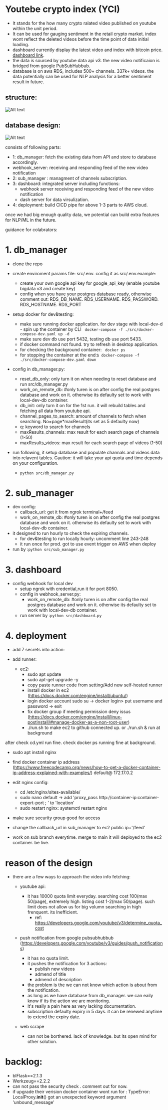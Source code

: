# Youtebe crypto index (YCI) 
- It stands for the how many crypto ralated video published on youtube within the unit period.
- It can be used for gauging sentiment in the retail crypto market. index wont reflect the deleted videos before the time point of data initial loading.
- dashboard currently display the latest video and index with bitcoin price. [dashboard link](http://13.41.65.150:8050).
- the data is sourced by youtube data api v3. the new video notificaion is bridged from google PubSubHubbub.
- database is on aws RDS, includes 500+ channels. 337k+ videos.
the data potentially can be used for NLP analysis for a better sentiment result in future.


## structure:
![Alt text](md_images/YCI.png)

## database design:
 ![Alt text](md_images/db.png)


consists of following parts: 
- 1: db_manager: fetch the existing data from API and store to database accordingly.
- webhook_server: receiving and responding feed of the new video notification
- 2: sub_manager : managment of channels subscription. 
- 3: dashboard: integrated server including functions:
    - webhook server receiving and responding feed of the new video notification
    - dash server for data virsulization.
- 4: deployment: build CICD pipe for above 1-3 parts to AWS cloud.

once we had big enough quality data, we potential can build extra features for NLP/ML in the future. 

guidance for colabrators:
# 1. db_manager 
- clone the repo
- create enviroment params file: src/.env. config it as src/.env.example:
    - create your own google api key for google_api_key (enable youtube bigdata v3 and create key)
    - config when you have your postgres database ready, otherwise comment out: RDS_DB_NAME. RDS_USERNAME. RDS_PASSWORD. RDS_HOSTNAME. RDS_PORT

- setup docker for dev&testing:  
    - make sure running docker application. for dev stage with local-dev-d    - spin up the container by CLI ``` docker-compose -f ./src/docker-compose-dev.yaml up -d```
    - make sure dev db use port 5432, testing db use port 5433.
    - if docker command not found. try to refresh in desktop application.
    - for checking the background container: ``` docker ps```
    - for stopping the container at the end:``` $ docker-compose -f ./src/docker-compose-dev.yaml down ```

- config in db_manager.py:
    - reset_db_only: only turn it on when needing to reset database and run src/db_manager.py
    - work_on_remote_db: #only turen is on after config the real postgres database and work on it. otherwise its defaulty set to work with local-dev-db container.
    - db_init: only turn it on for the 1st run. it will rebuild tables and fetching all data from youtube api.
    - channel_pages_to_search: amount of channels to fetch when searching. No=page*maxResult(its set as 5 defaulty now)
    - q: keyword to search for channels
    - maxResults_channels: max result for each search page of channels (1-50)
    - maxResults_videos: max result for each search page of videos (1-50)

- run following, it setup database and populate channals and videos data into relavent tables. Caution: it will take your api quota and time depends on your configuration.
    - ```python src/db_manager.py```

# 2. sub_manager
- dev config:
    - callback_url: get it from ngrok terminal+/feed
    - work_on_remote_db: #only turen is on after config the real postgres database and work on it. otherwise its defaulty set to work with local-dev-db container.
- it designed to run hourly to check the expiring channels.  
    - for dev&testing to run locally hourly: uncomment line 243-248 
    - it run once for prod. got to use event trigger on AWS when deploy
- run by :```python src/sub_manager.py``` 
# 3. dashboard
- config webhook for local dev
    - setup ngrok with credential,run it for port 8050. 
    - config in webhook_server.py:
        - work_on_remote_db: #only turen is on after config the real postgres database and work on it. otherwise its defaulty set to work with local-dev-db container.
    - run server by :```python src/dashboard.py``` 

# 4. deployment
- add 7 secrets into action:

- add runner:
    - ec2:
        - sudo apt update
        - sudo apt-get upgrade -y
        - copy paste runner code from setting/Add new self-hosted runner
        - install docker in ec2  (https://docs.docker.com/engine/install/ubuntu/)
        - login docker account sudo su -> docker login> put username and password -> exit
        - fix docker group if meeting permission deny issus (https://docs.docker.com/engine/install/linux-postinstall/#manage-docker-as-a-non-root-user)
        - ./run.sh to make ec2 to github connected up. or ./run.sh & run at background


after check cd.yml run fine. check docker ps running fine at background.
- sudo apt install nginx
- find docker container ip address (https://www.freecodecamp.org/news/how-to-get-a-docker-container-ip-address-explained-with-examples/) default@ 172.17.0.2
- edit nginx config:
    - cd /etc/nginx/sites-available/
    - sudo nano default -> add 'proxy_pass http://container-ip:container-export-port ; ' to 'location'
    - sudo restart nginx: systemctl restart nginx

- make sure security group good for access

- change the callback_url in sub_manager to ec2 public ip+'/feed'

- work on sub branch everytime. merge to main it will deployed to the ec2 container. be live.

# reason of the design
- there are a few ways to approach the video info fetching:
    - youtube api:
        - it has 10000 quota limit everyday. searching cost 100(max 50/page), extremely high. listing cost 1-2(max 50/page). such limit does not allow us for big volumn searching in high frenquent. its Inefficient.
            - ref: https://developers.google.com/youtube/v3/determine_quota_cost
    - push notification from google pubsubhubbub (https://developers.google.com/youtube/v3/guides/push_notifications)
        - it has no quota limit.
        - it pushes the notification for 3 actions: 
            - publish new videos
            - admend of title
            - admend of description
        - the problem is the we can not know which action is about from the notification.
        - as long as we have database from db_manager. we can eaily know if its the action we are monitoring.
        - it's really a pain here as very lacking documentation. 
        - subscription defaulty expiry in 5 days. it can be renewed anytime to extend the expiry date.
        
    - web scrape 
        - can not be borthered. lack of knowledge. but its open mind for other solution.

# backlog:
- blFlask==2.1.3
- Werkzeug==2.2.2 
- can not pass the security check . comment out for now. 
- if upgrade their verision docker container wont run for :
TypeError: LocalProxy.__init__() got an unexpected keyword argument 'unbound_message'
